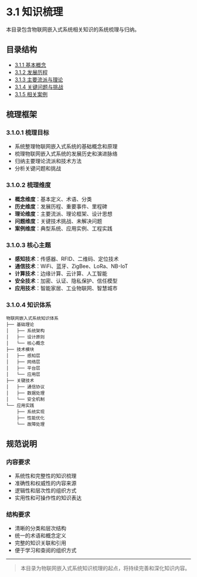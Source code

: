 # 3.1 知识梳理

本目录包含物联网嵌入式系统相关知识的系统梳理与归纳。

## 目录结构

- [3.1.1 基本概念](3.1.1%20基本概念.md)
- [3.1.2 发展历程](3.1.2%20发展历程.md)
- [3.1.3 主要流派与理论](3.1.3%20主要流派与理论.md)
- [3.1.4 关键问题与挑战](3.1.4%20关键问题与挑战.md)
- [3.1.5 相关案例](3.1.5%20相关案例.md)

## 梳理框架

### 3.1.0.1 梳理目标

- 系统整理物联网嵌入式系统的基础概念和原理
- 梳理物联网嵌入式系统的发展历史和演进脉络
- 归纳主要理论流派和技术方法
- 分析关键问题和挑战

### 3.1.0.2 梳理维度

- **概念维度**：基本定义、术语、分类
- **历史维度**：发展历程、重要事件、里程碑
- **理论维度**：主要流派、理论框架、设计思想
- **问题维度**：关键技术挑战、未解决问题
- **案例维度**：典型系统、应用实例、工程实践

### 3.1.0.3 核心主题

- **感知技术**：传感器、RFID、二维码、定位技术
- **通信技术**：WiFi、蓝牙、ZigBee、LoRa、NB-IoT
- **计算技术**：边缘计算、云计算、人工智能
- **安全技术**：加密、认证、隐私保护、信任模型
- **应用技术**：智能家居、工业物联网、智慧城市

### 3.1.0.4 知识体系

```text
物联网嵌入式系统知识体系
├── 基础理论
│   ├── 系统架构
│   ├── 设计原则
│   └── 核心概念
├── 技术模块
│   ├── 感知层
│   ├── 网络层
│   ├── 平台层
│   └── 应用层
├── 关键技术
│   ├── 通信协议
│   ├── 数据处理
│   └── 安全机制
└── 应用实践
    ├── 系统实现
    ├── 性能优化
    └── 故障处理
```

## 规范说明

### 内容要求

- 系统性和完整性的知识梳理
- 准确性和权威性的内容来源
- 逻辑性和层次性的组织方式
- 实用性和可操作性的知识表达

### 结构要求

- 清晰的分类和层次结构
- 统一的术语和概念定义
- 完整的知识关联和引用
- 便于学习和查阅的组织方式

---
> 本目录为物联网嵌入式系统知识梳理的起点，将持续完善和深化知识内容。
